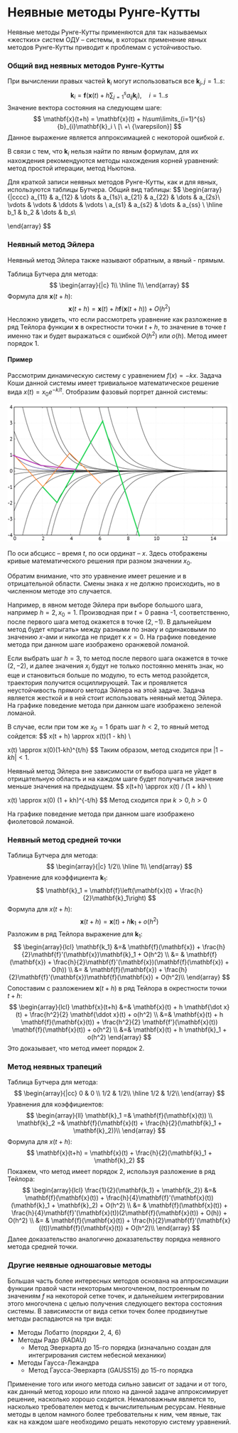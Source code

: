 # Неявные методы Рунге-Кутты

Неявные методы Рунге-Кутты применяются для так называемых «жестких» систем ОДУ – системы, в которых применение явных методов Рунге-Кутты приводит к проблемам с устойчивостью.

### Общий вид неявных методов Рунге-Кутты

При вычислении правых частей $\mathbf{k}_i$ могут использоваться все $\mathbf{k}_j, j=1..s$:
$$
\mathbf{k}_i = \mathbf{f}\left(\mathbf{x}(t) + h \sum\nolimits_{j=1}^s a_{ij}\mathbf{k}_j\right), \quad i = 1..s
$$
Значение вектора состояния на следующем шаге:
$$
\mathbf{x}(t+h) = \mathbf{x}(t) + h\sum\limits_{i=1}^{s}{b}_{i}\mathbf{k}_i \ [\ +\ {\varepsilon}]
$$
Данное выражение является аппроксимацией с некоторой ошибкой $\varepsilon$.

В связи с тем, что $\mathbf{k}_i$ нельзя найти по явным формулам, для их нахождения рекомендуются методы нахождения корней уравнений: метод простой итерации, метод Ньютона.

Для краткой записи неявных методов Рунге-Кутты, как и для явных, используются таблицы Бутчера. Общий вид таблицы:
$$
\begin{array}{|cccc} 
    a_{11}    & a_{12} & \dots & a_{1s}\\
    a_{21}     & a_{22} & \dots & a_{2s}\\
     \vdots     & \vdots     &  \ddots  & \vdots \\
     a_{s1}     & a_{s2}   &   \dots    & a_{ss} \\
    \hline
     b_1        & b_2       &  \dots     & b_s\\

  \end{array}
$$

### Неявный метод Эйлера

Неявный метод Эйлера также называют обратным, а явный - прямым.

Таблица Бутчера для метода:
$$
\begin{array}{|c} 
    1\\
    \hline
1\\
  \end{array}
$$
Формула для $\mathbf{x}(t+h)$:
$$
\mathbf{x}(t+h) = \mathbf{x}(t) + h\mathbf{f}(\mathbf{x}(t+h)) + O(h^2)
$$
Несложно увидеть, что если рассмотреть уравнение как разложение в ряд Тейлора функции $\mathbf{x}$ в окрестности точки $t+h$, то значение в точке $t$ именно так и будет выражаться с ошибкой $O(h^2)$ или $o(h)$. Метод имеет порядок 1.

#### Пример

Рассмотрим динамическую систему с уравнением $f(x)=-kx$. Задача Коши данной системы имеет тривиальное математическое решение вида $x(t)=x_0 e^{-k/t}$. Отобразим фазовый портрет данной системы:

<img src=".\sources\LETI10\exp.png" alt="exp" style="zoom:50%;" />

По оси абсцисс – время $t$, по оси ординат – $x$. Здесь отображены кривые математического решения при разном значении $x_0$. 

Обратим внимание, что это уравнение имеет решение и в отрицательной области. Смены знака $x$ не должно происходить, но в численном методе это случается. 

Например, в явном методе Эйлера при выборе большого шага, например $h=2, x_0=1$. Производная при $t=0$ равна -1, соответственно,  после первого шага метод окажется в точке $(2, -1)$. В дальнейшем метод будет «прыгать» между разными по знаку и одинаковыми по значению $x$-ами и никогда не придет к $x=0$. На графике поведение метода при данном шаге изображено оранжевой ломаной.

Если выбрать шаг $h=3$, то метод после первого шага окажется в точке $(2, -2)$, и далее значения $x_i$ будут не только постоянно менять знак, но еще и становиться больше по модулю, то есть метод разойдется, траектория получится осциллирующей. Так и проявляется неустойчивость прямого метода Эйлера на этой задаче. Задача является жесткой и в ней стоит использовать неявный метод Эйлера. На графике поведение метода при данном шаге изображено зеленой ломаной.

В случае, если при том же $x_0=1$ брать шаг $h<2$, то явный метод сойдется:
$$
x(t + h) \approx x(t)(1 - kh) \\

x(t) \approx x(0)(1-kh)^{t/h}
$$
Таким образом, метод сходится при $|1-kh|<1$.

Неявный метод Эйлера вне зависимости от выбора шага не уйдет в отрицательную область и на каждом шаге будет получаться значение меньше значения на предыдущем.
$$
x(t+h) \approx x(t) / (1 + kh) \\

x(t) \approx x(0) (1 + kh)^{-t/h}
$$
Метод сходится при $k>0, h>0$

На графике поведение метода при данном шаге изображено фиолетовой ломаной.

### Неявный метод средней точки

Таблица Бутчера для метода:
$$
\begin{array}{|c} 
    1/2\\
    \hline
1\\
  \end{array}
$$
Уравнение для коэффициента $\mathbf{k}_1$:
$$
\mathbf{k}_1 = \mathbf{f}\left(\mathbf{x}(t) + \frac{h}{2}\mathbf{k}_1\right)
$$
Формула для $x(t+h)$:
$$
\mathbf{x}(t+h) = \mathbf{x}(t) + h\mathbf{k}_1 + o(h^2)
$$
Разложим в ряд Тейлора выражение для $\mathbf{k}_1$:
$$
\begin{array}{lcl}
\mathbf{k_1} &=& \mathbf{f}(\mathbf{x}) + \frac{h}{2}\mathbf{f}'(\mathbf{x})\mathbf{k}_1 + O(h^2) \\
  &= & \mathbf{f}(\mathbf{x}) + \frac{h}{2}\mathbf{f}'(\mathbf{x})(\mathbf{f}(\mathbf{x}) + O(h)) \\
  &= & \mathbf{f}(\mathbf{x}) + \frac{h}{2}\mathbf{f}'(\mathbf{x})\mathbf{f}(\mathbf{x}) + O(h^2)\\
\end{array}
$$
Сопоставим с разложением $\mathbf{x}(t+h)$ в ряд Тейлора в окрестности точки $t+h$:
$$
\begin{array}{lcl}
\mathbf{x}(t+h) &=& \mathbf{x}(t) + h \mathbf{\dot x}(t) + \frac{h^2}{2} \mathbf{\ddot x}(t) + o(h^2) \\
  &=& \mathbf{x}(t) + h \mathbf{f}(\mathbf{x}(t)) + \frac{h^2}{2} \mathbf{f'}(\mathbf{x}(t)) \mathbf{f}(\mathbf{x}(t)) + o(h^2) \\
  &=& \mathbf{x}(t) + h \mathbf{k}_1 + o(h^2)
\end{array}
$$
Это доказывает, что метод имеет порядок 2.

### Метод неявных трапеций

Таблица Бутчера для метода:
$$
\begin{array}{|cc} 
    0   & 0 \\
    1/2 & 1/2\\
    \hline
     1/2 & 1/2\\
  \end{array}
$$
Уравнения для коэффициентов:
$$
\begin{array}{ll}
 \mathbf{k}_1 =& \mathbf{f}(\mathbf{x}(t)) \\
 \mathbf{k}_2 =& \mathbf{f}(\mathbf{x}(t) + \frac{h}{2}(\mathbf{k}_1 + \mathbf{k}_2))\\
\end{array}
$$
Формула для $x(t+h)$:
$$
\mathbf{x}(t+h) = \mathbf{x}(t) + \frac{h}{2}(\mathbf{k}_1 + \mathbf{k}_2)
$$
Покажем, что метод имеет порядок 2, используя разложение в ряд Тейлора:
$$
\begin{array}{lcl}
\frac{1}{2}(\mathbf{k_1} + \mathbf{k_2})  &=& \mathbf{f}(\mathbf{x}(t)) + \frac{h}{4}\mathbf{f}'(\mathbf{x}(t))(\mathbf{k}_1 + \mathbf{k}_2) + O(h^2) \\
  &= & \mathbf{f}(\mathbf{x}(t)) + \frac{h}{4}\mathbf{f}'(\mathbf{x}(t))(2\mathbf{f}(\mathbf{x}(t)) + O(h)) + O(h^2) \\
  &= & \mathbf{f}(\mathbf{x}(t)) + \frac{h}{2}\mathbf{f}'(\mathbf{x}((t))\mathbf{f}(\mathbf{x}(t)) + O(h^2)\\
\end{array}
$$
Далее доказательство аналогично доказательству порядка неявного метода средней точки.

### Другие неявные одношаговые методы

Большая часть более интересных методов основана на аппроксимации функции правой части некоторым многочленом, построенным по значениям $f$ на некоторой сетке точек, и дальнейшем интегрировании этого многочлена с целью получения следующего вектора состояния системы. В зависимости от вида сетки точек более продвинутые методы распадаются на три вида:

* Методы Лобатто (порядки 2, 4, 6)
* Методы Радо (RADAU)
  * Метод Эверхарта до 15-го порядка (изначально создан для интегрирования систем небесной механики)
* Методы Гаусса-Лежандра
  * Метод Гаусса-Эверхарта (GAUSS15) до 15-го порядка

Применение того или иного метода сильно зависит от задачи и от того, как данный метод хорошо или плохо на данной задаче аппроксимирует решение, насколько хорошо сходится. Немаловажным является то, насколько требователен метод к вычислительным ресурсам. Неявные методы в целом намного более требовательны к ним, чем явные, так как на каждом шаге необходимо решать некоторую систему уравнений.


